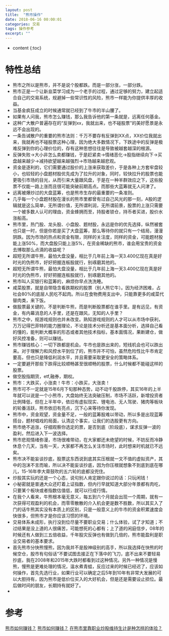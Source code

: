 ```yaml
---
layout: post
title:  "熊市操作"
date: 2018-06-16 00:00:01
categories: 交易
tags: 操作参考
excerpt: ""
---
```


* content
{:toc}


# 特性总结
* 熊市之所以是熊市，并不是说个股都跌。而是一部分涨，一部分跌。
* 熊市正是一个让新韭菜学习成为一个老手的过程，通过足够的努力，建立起适合自己的交易系统，规避掉一些常识性的风险，熊市一样能为你提供丰厚的收益。
* 当基金疯狂成立的时候通常就已经到了牛市的半山腰了。
* 如果有人问我，熊市怎么赚钱，那么我告诉他的第一条就是，远离任何基金。
* 这种广大散户普遍存在的“反弹到xx，我就出来，也不碰股票”的美好愿景是永远不会出现的。
* 一条告诫散户的重要的熊市法则：千万不要存有反弹到XX点，XX价位我就出来，我就再也不碰股票这种心理，因为绝大多数情况下，下跌途中的反弹是极难反弹到你的心理价位的，存有这种思想往往是导致被越套越深的根源。
* 反弹失败→大小非怎么卖都赚钱，于是赶紧卖→情绪恶化→股指继续向下→买盘越来越少→减持欲望越来越强烈→市场越来越悲观。
* 资金是逐利的，它们需要通过股价的上涨来获取差价，于是各种上方套牢盘较小，也较轻的小盘题材股优先成为了拉升的对象，同时，较快拉升的股票也能更吸引市场的目光，从而引来大量跟风盘，于是在一种羊群效应之下，这些股票不仅能一路上涨而且很可能突破前期高点。而那些大蓝筹就无人问津了。
* 远离被爆炒过的大盘蓝筹，也是熊市生存的最重要的一条准则。
* 几乎每一个小盘题材股在漫长的熊市里都曾有过自己风光的那一刻，A股的逻辑就是这么简单，无所谓价值，无所谓利润，无所谓前景，股票的上涨只需要一个被多数人认可的理由，资金蜂拥而至，持股者锁仓，持币者买进，股价水涨船高。
* 熊市里，热门股、龙头股、小盘股、题材股，永远是你的优先选择，纵然被套也只是一时，但是你若是买了大盘蓝筹，那么等待你的就只有一个结局，漫漫阴跌。因为市场的热点和资金有限，同样的关注度，同样的资金，可能题材股能上涨50%，而大盘股只能上涨5%，在资金稀缺的熊市，谁会用宝贵的资金去博取那么点滴的收益呢？
* 超短无所谓牛熊，最怕大盘没量，相比于几年前上海一天3.400亿现在真是好时光的伪熊市，好好把握连板股就行，别琢磨其他的。
* 超短无所谓牛熊，最怕大盘没量，相比于几年前上海一天3.400亿现在真是好时光的伪熊市，好好把握连板股就行，别琢磨其他的。
* 熊市叫人买银行和蓝筹的，麻烦你早点洗洗睡。
* 咸菜股票，就是自带隐含看跌期权的股票（别人熊它牛）。因为经济困难，占社会80%的底层人民吃不起肉。所以在食物费用支出中，只能靠更多的咸菜代替肉类，来下饭。
* 做股票最关键的，不是判断牛熊，而是判断股票都在谁手里。是有远见，有资金，有内幕消息的人手里，还是在跟风，无知的人手里？
* 熊市之中，规游戏规则也并未改变。熟知游戏规则的人才可以从市场中获利，万万记得巴菲特的能力圈理论，不论是技术分析还是基本面分析，选择自己看的懂的，能判断大概率的形态或者其他技术指标，基本面情况，果断建仓，做好风控准备，则可以赚钱。
* 熊市赚钱核心：一切下跌都是机会。牛市也是跌出来的，短线机会也可以跌出来。对于理解力和风控水平到位了的，熊市并不可怕，虽然危险性比牛市肯定要高，但也只是降低利润水平，并且需要采取更安全的策略体系。
* 一定要避开那些下跌得比较顺畅甚至很顺畅的股票，什么时候都不能碰这样的股票。
* 做空股指期货，etf,融券，期权。
* 熊市：大跌买，小涨卖！牛市：小跌买，大涨卖！
* 熊市可不一定就是15年6月下旬那种态势，动不动千股跌停，其实16年的上半年就可以说是一个小熊市，大盘始终无法突破压制，市场不活跃，新增投资者比例降低，但在上半年中，依旧有虚拟现实、锂电池、无人驾驶、猪肉等板块的轮番活跃，熊市依旧有亮点，沉下心来等待你发现。
* 熊市中，资金观望，资金量不足，一般的蓝筹股难以带动，所以多是出现蓝筹搭台，题材唱戏的局面，认清这个事实，让我们的选股更有方向。
* 熊市绝不追涨，仔细观察你选定的票，是否到底（阶段底），谋求反弹一波的盈利，然后进入下一波选择。
* 熊市悲观情绪弥漫，市场很难带动，在大家都还未绝望的时候，不妨反而冷静休息个几天，当有一天，大家都不再怎么关注市场时，此时想来时机就已不远矣。
* 熊市决不能妄谈抄底，股票这东西说到底其实压根就一文不值的虚拟资产，其中的泡沫不言而喻，所以决不能妄谈抄底，因为你压根就想象不到底到底在哪儿，15-16年李大霄鼓吹的五六轮的底都没兜住。
* 炒股其实玩的还是一个心态，说句别人肯定跟你说过的话：只玩闲钱！
* 小秘密就是普通大众还盯着上证指数，但内行早就知道大部分年景都有肉吃，只要某个板块或者指数估值低，就可以行成行情。
* 在我个人看来，牛熊根本毫无意义，每五到六个月就会出现一个周期，就有一次获得可观盈利的机会，而零零散散的介入机会更是数不胜数，所以其实入了门的话牛熊其实没有本质上的区别，只是一般意义上的牛市的资金积累速度会快很多，但熊市才是你应该习惯的环境。
* 交易体系未成形，执行没到位尽量不要职业交易；什么体验，试了才知道；不过结果是没上道的人很痛苦，可能想死的心都有；上了道的闲庭信步，08年的时候还有人做到三五倍收益，千年股灾反弹也有做到几倍的，熊市能盈利是职业交易者的基本要求。
* 首先熊市分快熊慢熊，因为我并不是股神级别的高手，所以我选择在快熊的时候空仓，股市有句俗话“不要试图去接正在下落中的飞刀，底不出来不要轻易抄底，我在2008年和2015年大跌时都看到过这种情况。另外一种情况是慢熊，慢熊是更难处理的情况，温水煮青蛙，反应过来的时候已经迟了，应该如何操作，首先先选行业，如果行业可以确定之后5年到10年有非常大发展的可以大胆持有，因为熊市是低价位买入的大好机会，但是还是需要设止损位。最后做时间的朋友，长期持有就好了。
* 


# 参考
[熊市如何赚钱？](https://www.zhihu.com/question/27290431)
[熊市如何赚钱？](https://jingyan.baidu.com/article/67508eb4194da49cca1ce4c8.html)
[在熊市里靠职业炒股维持生计是种怎样的体验？](https://www.zhihu.com/question/41284930)





























